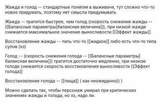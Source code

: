 Жажда и голод -- стандартные понятия в выживаче, тут сложно что-то новое придумать, поэтому нет смысла придумывать

Жажда -- тратится быстрее, чем голод (скорость снижения жажды -- [[Балансные параметры|балансная величина]]), при низкой жажде снижается максимальное значение выносливости [[Эффект жажды]]

Восстановление жажды -- пить что-то [[жидкое]] либо есть что-то типа супов (хз)

Голод -- (скорость снижения голода -- [[Балансные параметры|балансная величина]]) тратится достаточно медленно, при низком голоде снижается скорость восстановления выносливости [[Эффект голода]]

Восстановление голода -- [[пища]] ( как неожиданно)) )

Можно сделать так, чтобы персонаж умирал при критических значениях жажды и голода, но хз, надо ли.
